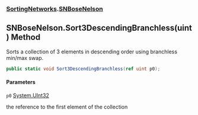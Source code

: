### [SortingNetworks](SortingNetworks.md 'SortingNetworks').[SNBoseNelson](SortingNetworks.SNBoseNelson.md 'SortingNetworks.SNBoseNelson')

## SNBoseNelson.Sort3DescendingBranchless(uint) Method

Sorts a collection of 3 elements in descending order using branchless min/max swap.

```csharp
public static void Sort3DescendingBranchless(ref uint p0);
```
#### Parameters

<a name='SortingNetworks.SNBoseNelson.Sort3DescendingBranchless(uint).p0'></a>

`p0` [System.UInt32](https://docs.microsoft.com/en-us/dotnet/api/System.UInt32 'System.UInt32')

the reference to the first element of the collection